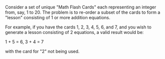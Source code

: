 Consider a set of unique "Math Flash Cards" each representing an integer from, say, 1 to 20.
The problem is to re-order a subset of the cards to form a "lesson" consisting of 1 or more addition equations.

For example, if you have the cards 1, 2, 3, 4, 5, 6, and 7, and you wish to generate a lesson consisting of 2 equations, a valid result would be:

1 + 5 = 6,
3 + 4 = 7

with the card for "2" not being used.